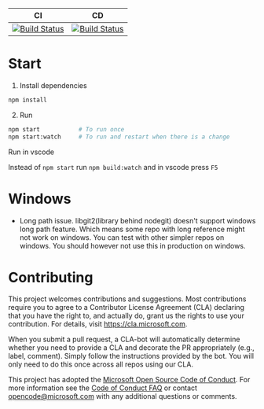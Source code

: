 | CI | CD |
|----|----|
| [![Build Status](https://dev.azure.com/azure-sdk/public/_apis/build/status/tools/public.git-rest-api.ci?branchName=master)](https://dev.azure.com/azure-sdk/public/_build/latest?definitionId=444&branchName=master) |  [![Build Status](https://dev.azure.com/azure-sdk/public/_apis/build/status/tools/Azure.git-rest-api%20Build?branchName=master)](https://dev.azure.com/azure-sdk/public/_build/latest?definitionId=445&branchName=master) |

# Start

1. Install dependencies
```bash
npm install
```

2. Run
```bash
npm start           # To run once
npm start:watch     # To run and restart when there is a change
```

Run in vscode

Instead of `npm start` run `npm build:watch` and in vscode press `F5`

# Windows

* Long path issue. libgit2(library behind nodegit) doesn't support windows long path feature. Which means some repo with long reference might not work on windows. You can test with other simpler repos on windows. You should however not use this in production on windows.

# Contributing

This project welcomes contributions and suggestions.  Most contributions require you to agree to a
Contributor License Agreement (CLA) declaring that you have the right to, and actually do, grant us
the rights to use your contribution. For details, visit https://cla.microsoft.com.

When you submit a pull request, a CLA-bot will automatically determine whether you need to provide
a CLA and decorate the PR appropriately (e.g., label, comment). Simply follow the instructions
provided by the bot. You will only need to do this once across all repos using our CLA.

This project has adopted the [Microsoft Open Source Code of Conduct](https://opensource.microsoft.com/codeofconduct/).
For more information see the [Code of Conduct FAQ](https://opensource.microsoft.com/codeofconduct/faq/) or
contact [opencode@microsoft.com](mailto:opencode@microsoft.com) with any additional questions or comments.
